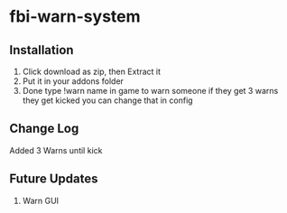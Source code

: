 # fbi-warn-system

## Installation

1. Click download as zip, then Extract it
2. Put it in your addons folder
3. Done type !warn name in game to warn someone if they get 3 warns they get kicked you can change that in config

## Change Log
Added 3 Warns until kick

## Future Updates
1. Warn GUI
